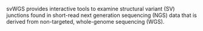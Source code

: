 svWGS provides interactive tools to examine structural variant (SV)
junctions found in short-read next generation sequencing (NGS) data
that is derived from non-targeted, whole-genome sequencing (WGS).
